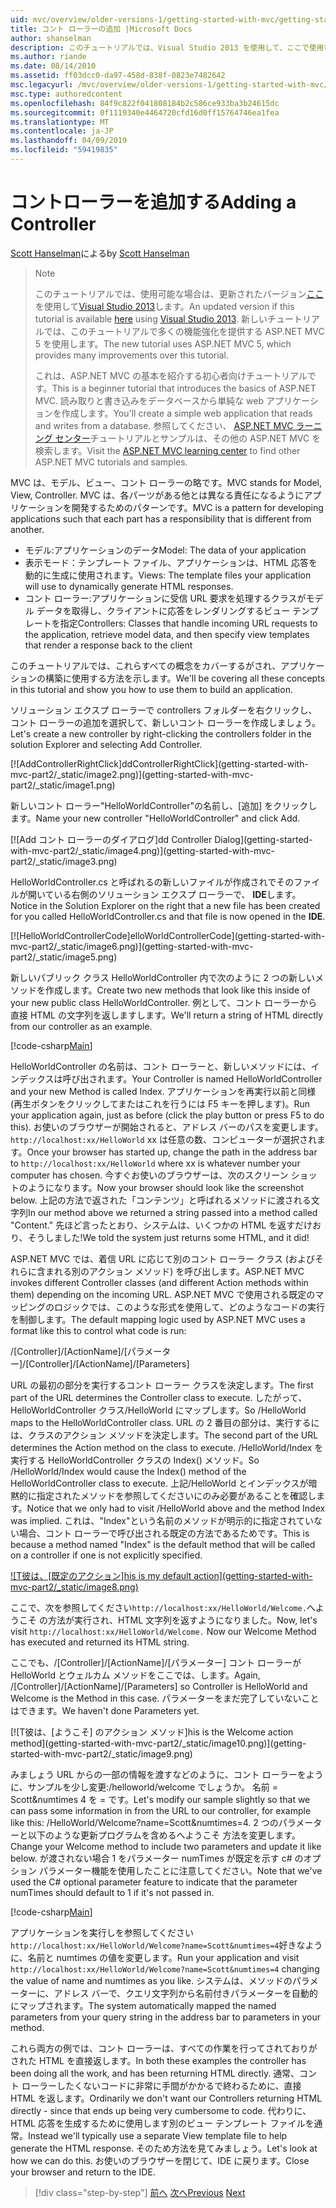 ```yaml
---
uid: mvc/overview/older-versions-1/getting-started-with-mvc/getting-started-with-mvc-part2
title: コント ローラーの追加 |Microsoft Docs
author: shanselman
description: このチュートリアルでは、Visual Studio 2013 を使用して、ここで使用可能な場合は、更新されたバージョン。 新しいチュートリアルでは、t に多くの機能強化を提供する ASP.NET MVC 5 を使用しています.
ms.author: riande
ms.date: 08/14/2010
ms.assetid: ff03dcc0-da97-458d-838f-0823e7482642
msc.legacyurl: /mvc/overview/older-versions-1/getting-started-with-mvc/getting-started-with-mvc-part2
msc.type: authoredcontent
ms.openlocfilehash: 84f9c822f041808184b2c586ce933ba3b24615dc
ms.sourcegitcommit: 0f1119340e4464720cfd16d0ff15764746ea1fea
ms.translationtype: MT
ms.contentlocale: ja-JP
ms.lasthandoff: 04/09/2019
ms.locfileid: "59419835"
---
```

# <a name="adding-a-controller"></a><span data-ttu-id="1d726-104">コントローラーを追加する</span><span class="sxs-lookup"><span data-stu-id="1d726-104">Adding a Controller</span></span>

<span data-ttu-id="1d726-105">[Scott Hanselman](https://github.com/shanselman)による</span><span class="sxs-lookup"><span data-stu-id="1d726-105">by [Scott Hanselman](https://github.com/shanselman)</span></span>

> > [!NOTE]
> > <span data-ttu-id="1d726-106">このチュートリアルでは、使用可能な場合は、更新されたバージョン[ここ](../../getting-started/introduction/getting-started.md)を使用して[Visual Studio 2013](https://my.visualstudio.com/Downloads?q=visual%20studio%202013)します。</span><span class="sxs-lookup"><span data-stu-id="1d726-106">An updated version if this tutorial is available [here](../../getting-started/introduction/getting-started.md) using [Visual Studio 2013](https://my.visualstudio.com/Downloads?q=visual%20studio%202013).</span></span> <span data-ttu-id="1d726-107">新しいチュートリアルでは、このチュートリアルで多くの機能強化を提供する ASP.NET MVC 5 を使用します。</span><span class="sxs-lookup"><span data-stu-id="1d726-107">The new tutorial uses ASP.NET MVC 5, which provides many improvements over this tutorial.</span></span>
>
>
> <span data-ttu-id="1d726-108">これは、ASP.NET MVC の基本を紹介する初心者向けチュートリアルです。</span><span class="sxs-lookup"><span data-stu-id="1d726-108">This is a beginner tutorial that introduces the basics of ASP.NET MVC.</span></span> <span data-ttu-id="1d726-109">読み取りと書き込みをデータベースから単純な web アプリケーションを作成します。</span><span class="sxs-lookup"><span data-stu-id="1d726-109">You'll create a simple web application that reads and writes from a database.</span></span> <span data-ttu-id="1d726-110">参照してください、 [ASP.NET MVC ラーニング センター](../../../index.md)チュートリアルとサンプルは、その他の ASP.NET MVC を検索します。</span><span class="sxs-lookup"><span data-stu-id="1d726-110">Visit the [ASP.NET MVC learning center](../../../index.md) to find other ASP.NET MVC tutorials and samples.</span></span>


<span data-ttu-id="1d726-111">MVC は、モデル、ビュー、コント ローラーの略です。</span><span class="sxs-lookup"><span data-stu-id="1d726-111">MVC stands for Model, View, Controller.</span></span> <span data-ttu-id="1d726-112">MVC は、各パーツがある他とは異なる責任になるようにアプリケーションを開発するためのパターンです。</span><span class="sxs-lookup"><span data-stu-id="1d726-112">MVC is a pattern for developing applications such that each part has a responsibility that is different from another.</span></span>

- <span data-ttu-id="1d726-113">モデル:アプリケーションのデータ</span><span class="sxs-lookup"><span data-stu-id="1d726-113">Model: The data of your application</span></span>
- <span data-ttu-id="1d726-114">表示モード：テンプレート ファイル、アプリケーションは、HTML 応答を動的に生成に使用されます。</span><span class="sxs-lookup"><span data-stu-id="1d726-114">Views: The template files your application will use to dynamically generate HTML responses.</span></span>
- <span data-ttu-id="1d726-115">コント ローラー:アプリケーションに受信 URL 要求を処理するクラスがモデル データを取得し、クライアントに応答をレンダリングするビュー テンプレートを指定</span><span class="sxs-lookup"><span data-stu-id="1d726-115">Controllers: Classes that handle incoming URL requests to the application, retrieve model data, and then specify view templates that render a response back to the client</span></span>

<span data-ttu-id="1d726-116">このチュートリアルでは、これらすべての概念をカバーするがされ、アプリケーションの構築に使用する方法を示します。</span><span class="sxs-lookup"><span data-stu-id="1d726-116">We'll be covering all these concepts in this tutorial and show you how to use them to build an application.</span></span>

<span data-ttu-id="1d726-117">ソリューション エクスプ ローラーで controllers フォルダーを右クリックし、コント ローラーの追加を選択して、新しいコント ローラーを作成しましょう。</span><span class="sxs-lookup"><span data-stu-id="1d726-117">Let's create a new controller by right-clicking the controllers folder in the solution Explorer and selecting Add Controller.</span></span>

[![A<span data-ttu-id="1d726-118">ddControllerRightClick]</span><span class="sxs-lookup"><span data-stu-id="1d726-118">ddControllerRightClick]</span></span>(getting-started-with-mvc-part2/_static/image2.png)](getting-started-with-mvc-part2/_static/image1.png)

<span data-ttu-id="1d726-119">新しいコント ローラー"HelloWorldController"の名前し、[追加] をクリックします。</span><span class="sxs-lookup"><span data-stu-id="1d726-119">Name your new controller "HelloWorldController" and click Add.</span></span>

[![A<span data-ttu-id="1d726-120">dd コント ローラーのダイアログ]</span><span class="sxs-lookup"><span data-stu-id="1d726-120">dd Controller Dialog]</span></span>(getting-started-with-mvc-part2/_static/image4.png)](getting-started-with-mvc-part2/_static/image3.png)

<span data-ttu-id="1d726-121">HelloWorldController.cs と呼ばれるの新しいファイルが作成されでそのファイルが開いている右側のソリューション エクスプ ローラーで、 **IDE**します。</span><span class="sxs-lookup"><span data-stu-id="1d726-121">Notice in the Solution Explorer on the right that a new file has been created for you called HelloWorldController.cs and that file is now opened in the **IDE**.</span></span>

[![H<span data-ttu-id="1d726-122">elloWorldControllerCode]</span><span class="sxs-lookup"><span data-stu-id="1d726-122">elloWorldControllerCode]</span></span>(getting-started-with-mvc-part2/_static/image6.png)](getting-started-with-mvc-part2/_static/image5.png)

<span data-ttu-id="1d726-123">新しいパブリック クラス HelloWorldController 内で次のように 2 つの新しいメソッドを作成します。</span><span class="sxs-lookup"><span data-stu-id="1d726-123">Create two new methods that look like this inside of your new public class HelloWorldController.</span></span> <span data-ttu-id="1d726-124">例として、コント ローラーから直接 HTML の文字列を返しますします。</span><span class="sxs-lookup"><span data-stu-id="1d726-124">We'll return a string of HTML directly from our controller as an example.</span></span>

[!code-csharp[Main](getting-started-with-mvc-part2/samples/sample1.cs)]

<span data-ttu-id="1d726-125">HelloWorldController の名前は、コント ローラーと、新しいメソッドには、インデックスは呼び出されます。</span><span class="sxs-lookup"><span data-stu-id="1d726-125">Your Controller is named HelloWorldController and your new Method is called Index.</span></span> <span data-ttu-id="1d726-126">アプリケーションを再実行以前と同様 (再生ボタンをクリックしてまたはこれを行うには F5 キーを押します)。</span><span class="sxs-lookup"><span data-stu-id="1d726-126">Run your application again, just as before (click the play button or press F5 to do this).</span></span> <span data-ttu-id="1d726-127">お使いのブラウザーが開始されると、アドレス バーのパスを変更します。 `http://localhost:xx/HelloWorld` xx は任意の数、コンピューターが選択されます。</span><span class="sxs-lookup"><span data-stu-id="1d726-127">Once your browser has started up, change the path in the address bar to `http://localhost:xx/HelloWorld` where xx is whatever number your computer has chosen.</span></span> <span data-ttu-id="1d726-128">今すぐお使いのブラウザーは、次のスクリーン ショットのようになります。</span><span class="sxs-lookup"><span data-stu-id="1d726-128">Now your browser should look like the screenshot below.</span></span> <span data-ttu-id="1d726-129">上記の方法で返された「コンテンツ」と呼ばれるメソッドに渡される文字列</span><span class="sxs-lookup"><span data-stu-id="1d726-129">In our method above we returned a string passed into a method called "Content."</span></span> <span data-ttu-id="1d726-130">先ほど言ったとおり、システムは、いくつかの HTML を返すだけおり、そうしました!</span><span class="sxs-lookup"><span data-stu-id="1d726-130">We told the system just returns some HTML, and it did!</span></span>

<span data-ttu-id="1d726-131">ASP.NET MVC では、着信 URL に応じて別のコント ローラー クラス (およびそれらに含まれる別のアクション メソッド) を呼び出します。</span><span class="sxs-lookup"><span data-stu-id="1d726-131">ASP.NET MVC invokes different Controller classes (and different Action methods within them) depending on the incoming URL.</span></span> <span data-ttu-id="1d726-132">ASP.NET MVC で使用される既定のマッピングのロジックでは、このような形式を使用して、どのようなコードの実行を制御します。</span><span class="sxs-lookup"><span data-stu-id="1d726-132">The default mapping logic used by ASP.NET MVC uses a format like this to control what code is run:</span></span>

<span data-ttu-id="1d726-133">/[Controller]/[ActionName]/[パラメーター]</span><span class="sxs-lookup"><span data-stu-id="1d726-133">/[Controller]/[ActionName]/[Parameters]</span></span>

<span data-ttu-id="1d726-134">URL の最初の部分を実行するコント ローラー クラスを決定します。</span><span class="sxs-lookup"><span data-stu-id="1d726-134">The first part of the URL determines the Controller class to execute.</span></span> <span data-ttu-id="1d726-135">したがって、HelloWorldController クラス/HelloWorld にマップします。</span><span class="sxs-lookup"><span data-stu-id="1d726-135">So /HelloWorld maps to the HelloWorldController class.</span></span> <span data-ttu-id="1d726-136">URL の 2 番目の部分は、実行するには、クラスのアクション メソッドを決定します。</span><span class="sxs-lookup"><span data-stu-id="1d726-136">The second part of the URL determines the Action method on the class to execute.</span></span> <span data-ttu-id="1d726-137">/HelloWorld/Index を実行する HelloWorldController クラスの Index() メソッド。</span><span class="sxs-lookup"><span data-stu-id="1d726-137">So /HelloWorld/Index would cause the Index() method of the HelloWorldController class to execute.</span></span> <span data-ttu-id="1d726-138">上記/HelloWorld とインデックスが暗黙的に指定されたメソッドを参照してくださいにのみ必要があることを確認します。</span><span class="sxs-lookup"><span data-stu-id="1d726-138">Notice that we only had to visit /HelloWorld above and the method Index was implied.</span></span> <span data-ttu-id="1d726-139">これは、"Index"という名前のメソッドが明示的に指定されていない場合、コント ローラーで呼び出される既定の方法であるためです。</span><span class="sxs-lookup"><span data-stu-id="1d726-139">This is because a method named "Index" is the default method that will be called on a controller if one is not explicitly specified.</span></span>

[![T<span data-ttu-id="1d726-140">彼は、[既定のアクション]</span><span class="sxs-lookup"><span data-stu-id="1d726-140">his is my default action]</span></span>(getting-started-with-mvc-part2/_static/image8.png)](getting-started-with-mvc-part2/_static/image7.png)

<span data-ttu-id="1d726-141">ここで、次を参照してください`http://localhost:xx/HelloWorld/Welcome.`へようこそ の方法が実行され、HTML 文字列を返すようになりました。</span><span class="sxs-lookup"><span data-stu-id="1d726-141">Now, let's visit `http://localhost:xx/HelloWorld/Welcome.` Now our Welcome Method has executed and returned its HTML string.</span></span>

<span data-ttu-id="1d726-142">ここでも、/[Controller]/[ActionName]/[パラメーター] コント ローラーが HelloWorld とウェルカム メソッドをここでは、します。</span><span class="sxs-lookup"><span data-stu-id="1d726-142">Again, /[Controller]/[ActionName]/[Parameters] so Controller is HelloWorld and Welcome is the Method in this case.</span></span> <span data-ttu-id="1d726-143">パラメーターをまだ完了していないことはできます。</span><span class="sxs-lookup"><span data-stu-id="1d726-143">We haven't done Parameters yet.</span></span>

[![T<span data-ttu-id="1d726-144">彼は、[ようこそ] のアクション メソッド]</span><span class="sxs-lookup"><span data-stu-id="1d726-144">his is the Welcome action method]</span></span>(getting-started-with-mvc-part2/_static/image10.png)](getting-started-with-mvc-part2/_static/image9.png)

<span data-ttu-id="1d726-145">みましょう URL からの一部の情報を渡すなどのように、コント ローラーをように、サンプルを少し変更:/helloworld/welcome でしょうか。 名前 = Scott&amp;numtimes 4 を = です。</span><span class="sxs-lookup"><span data-stu-id="1d726-145">Let's modify our sample slightly so that we can pass some information in from the URL to our controller, for example like this: /HelloWorld/Welcome?name=Scott&amp;numtimes=4.</span></span> <span data-ttu-id="1d726-146">2 つのパラメーターと以下のような更新プログラムを含めるへようこそ 方法を変更します。</span><span class="sxs-lookup"><span data-stu-id="1d726-146">Change your Welcome method to include two parameters and update it like below.</span></span> <span data-ttu-id="1d726-147">が渡されない場合 1 をパラメーター numTimes が既定を示す c# のオプション パラメーター機能を使用したことに注意してください。</span><span class="sxs-lookup"><span data-stu-id="1d726-147">Note that we've used the C# optional parameter feature to indicate that the parameter numTimes should default to 1 if it's not passed in.</span></span>

[!code-csharp[Main](getting-started-with-mvc-part2/samples/sample2.cs)]

<span data-ttu-id="1d726-148">アプリケーションを実行しを参照してください`http://localhost:xx/HelloWorld/Welcome?name=Scott&numtimes=4`好きなように、名前と numtimes の値を変更します。</span><span class="sxs-lookup"><span data-stu-id="1d726-148">Run your application and visit `http://localhost:xx/HelloWorld/Welcome?name=Scott&numtimes=4` changing the value of name and numtimes as you like.</span></span> <span data-ttu-id="1d726-149">システムは、メソッドのパラメーターに、アドレス バーで、クエリ文字列から名前付きパラメーターを自動的にマップされます。</span><span class="sxs-lookup"><span data-stu-id="1d726-149">The system automatically mapped the named parameters from your query string in the address bar to parameters in your method.</span></span>

<span data-ttu-id="1d726-150">これら両方の例では、コント ローラーは、すべての作業を行ってされておりがされた HTML を直接返します。</span><span class="sxs-lookup"><span data-stu-id="1d726-150">In both these examples the controller has been doing all the work, and has been returning HTML directly.</span></span> <span data-ttu-id="1d726-151">通常、コント ローラーしたくないコードに非常に手間がかかるで終わるために、直接 HTML を返します。</span><span class="sxs-lookup"><span data-stu-id="1d726-151">Ordinarily we don't want our Controllers returning HTML directly - since that ends up being very cumbersome to code.</span></span> <span data-ttu-id="1d726-152">代わりに、HTML 応答を生成するために使用します別のビュー テンプレート ファイルを通常。</span><span class="sxs-lookup"><span data-stu-id="1d726-152">Instead we'll typically use a separate View template file to help generate the HTML response.</span></span> <span data-ttu-id="1d726-153">そのため方法を見てみましょう。</span><span class="sxs-lookup"><span data-stu-id="1d726-153">Let's look at how we can do this.</span></span> <span data-ttu-id="1d726-154">お使いのブラウザーを閉じて、IDE に戻ります。</span><span class="sxs-lookup"><span data-stu-id="1d726-154">Close your browser and return to the IDE.</span></span>

> [!div class="step-by-step"]
> <span data-ttu-id="1d726-155">[前へ](getting-started-with-mvc-part1.md)
> [次へ](getting-started-with-mvc-part3.md)</span><span class="sxs-lookup"><span data-stu-id="1d726-155">[Previous](getting-started-with-mvc-part1.md)
[Next](getting-started-with-mvc-part3.md)</span></span>
